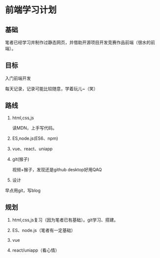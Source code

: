 # 前端学习计划

## 基础

笔者已经学习并制作过静态网页，并借助开源项目开发竞赛作品前端（很水的前端）。

## 目标

入门前端开发

每天记录，记录可能比较随意，学着玩儿~（笑）

## 路线

1. html,css,js

   读MDN，上手写代码。

2. ES,node.js(ES6、npm)

3. vue、react、uniapp

4. git(猴子)

   视频+猴子，发现还是github desktop好用QAQ

5. 设计

早点用git，写blog

## 规划

1. html,css,js复习（因为笔者已有基础）。git学习、搭建。

2. ES、node.js（笔者有一定基础）

3. vue

4. react/uniapp（看心情）